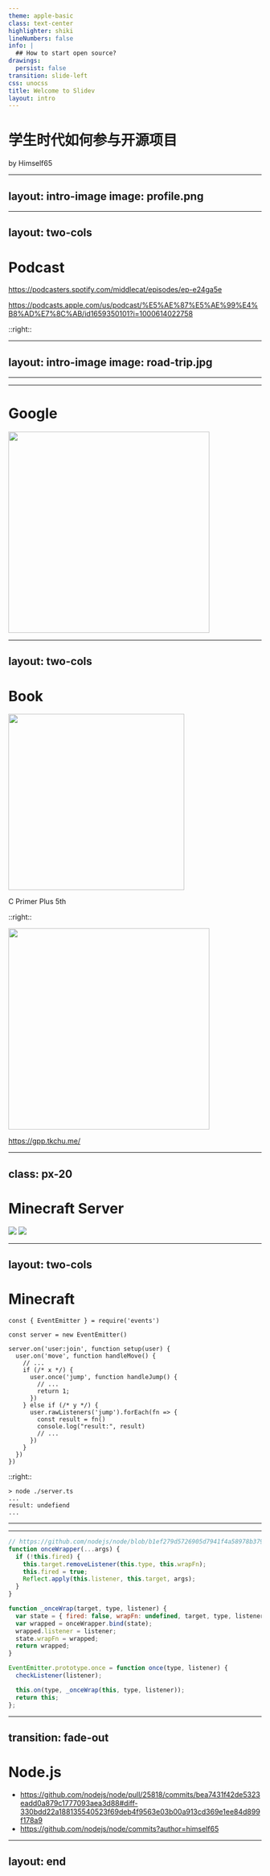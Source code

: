 ```yaml
---
theme: apple-basic
class: text-center
highlighter: shiki
lineNumbers: false
info: |
  ## How to start open source?
drawings:
  persist: false
transition: slide-left
css: unocss
title: Welcome to Slidev
layout: intro
---
```


# 学生时代如何参与开源项目

<div class="absolute bottom-10">
  <span class="font-700">
    by Himself65
  </span>
</div>

---
layout: intro-image
image: profile.png
---

---
layout: two-cols
---

# Podcast

https://podcasters.spotify.com/middlecat/episodes/ep-e24ga5e

https://podcasts.apple.com/us/podcast/%E5%AE%87%E5%AE%99%E4%B8%AD%E7%8C%AB/id1659350101?i=1000614022758

::right::
<div style="padding-left: 50px"> 
  <Tweet id="1660806978116153346" scale="0.65" />
</div>

---
layout: intro-image
image: road-trip.jpg
---

--- 
---
# Google

<img style="height: 400px;" src="/google.jpeg?raw=true">

---
layout: two-cols
---

# Book

<img border="rounded" style="height: 350px" src="/c-primer-plus.png?raw=true">

C Primer Plus 5th

::right::

<img border="rounded" style="height: 400px" src="/book.png?raw=true">

https://gpp.tkchu.me/

---
class: px-20
---

# Minecraft Server

<div grid="~ cols-2 gap-2" m="-t-2">
  <img border="rounded" src="/minecraft.jpeg?raw=true"/>
  <img border="rounded" src="/server.png?raw=true">
</div>

---
layout: two-cols
---

# Minecraft

```js{all|11,14-16|all}
const { EventEmitter } = require('events')

const server = new EventEmitter()

server.on('user:join', function setup(user) {
  user.on('move', function handleMove() {
    // ...
    if (/* x */) {
      user.once('jump', function handleJump() {
        // ...
        return 1;
      })
    } else if (/* y */) {
      user.rawListeners('jump').forEach(fn => {
        const result = fn()
        console.log("result:", result)
        // ...
      })
    }
  })
})
```

<arrow v-click="1" x1="400" y1="420" x2="320" y2="350" color="#564" width="3" arrowSize="1" />

::right::

<div style="height: 50px"/>

```shell
> node ./server.ts
...
result: undefiend
...
```

---
---

```js
// https://github.com/nodejs/node/blob/b1ef279d5726905d7941f4a58978b379daa3cdc4/lib/events.js#L282-L303
function onceWrapper(...args) {
  if (!this.fired) {
    this.target.removeListener(this.type, this.wrapFn);
    this.fired = true;
    Reflect.apply(this.listener, this.target, args);
  }
}

function _onceWrap(target, type, listener) {
  var state = { fired: false, wrapFn: undefined, target, type, listener };
  var wrapped = onceWrapper.bind(state);
  wrapped.listener = listener;
  state.wrapFn = wrapped;
  return wrapped;
}

EventEmitter.prototype.once = function once(type, listener) {
  checkListener(listener);

  this.on(type, _onceWrap(this, type, listener));
  return this;
};
```

---
transition: fade-out
---
# Node.js

- https://github.com/nodejs/node/pull/25818/commits/bea7431f42de5323eadd0a879c1777093aea3d88#diff-330bdd22a188135540523f69deb4f9563e03b00a913cd369e1ee84d899f178a9
- https://github.com/nodejs/node/commits?author=himself65

---
layout: end
---
